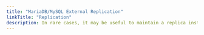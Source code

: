 ```yaml
---
title: "MariaDB/MySQL External Replication"
linkTitle: "Replication"
description: In rare cases, it may be useful to maintain a replica instance of your MySQL/MariaDB database outside of Upsun.
---
```

